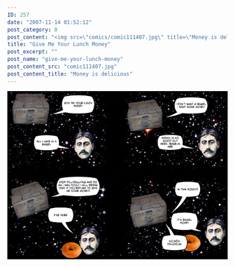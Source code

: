 ```yaml
---
ID: 257
date: "2007-11-14 01:52:12"
post_category: 0
post_content: "<img src=\"comics/comic111407.jpg\" title=\"Money is delicious\" />"
title: "Give Me Your Lunch Money"
post_excerpt: ""
post_name: "give-me-your-lunch-money"
post_content_src: "comic111407.jpg"
post_content_title: "Money is delicious"
---
```



[![Money is delicious](/comics-hi-res/comic111407.jpg)](/comics-hi-res/comic111407.jpg "Money is delicious")
